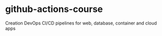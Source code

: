 # github-actions-course
Creation DevOps CI/CD pipelines for web, database, container and cloud apps
